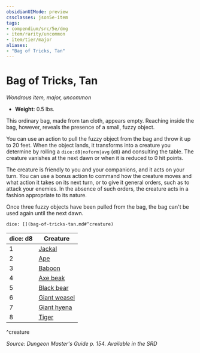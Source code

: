 ```yaml
---
obsidianUIMode: preview
cssclasses: json5e-item
tags:
- compendium/src/5e/dmg
- item/rarity/uncommon
- item/tier/major
aliases: 
- "Bag of Tricks, Tan"
---
```

# Bag of Tricks, Tan
*Wondrous item, major, uncommon*  

- **Weight**: 0.5 lbs.

This ordinary bag, made from tan cloth, appears empty. Reaching inside the bag, however, reveals the presence of a small, fuzzy object.

You can use an action to pull the fuzzy object from the bag and throw it up to 20 feet. When the object lands, it transforms into a creature you determine by rolling a `dice:d8|noform|avg` (`d8`) and consulting the table. The creature vanishes at the next dawn or when it is reduced to 0 hit points.

The creature is friendly to you and your companions, and it acts on your turn. You can use a bonus action to command how the creature moves and what action it takes on its next turn, or to give it general orders, such as to attack your enemies. In the absence of such orders, the creature acts in a fashion appropriate to its nature.

Once three fuzzy objects have been pulled from the bag, the bag can't be used again until the next dawn.

`dice: [](bag-of-tricks-tan.md#^creature)`

| dice: d8 | Creature |
|----------|----------|
| 1 | [Jackal](2-Mechanics/CLI/bestiary/beast/jackal.md) |
| 2 | [Ape](2-Mechanics/CLI/bestiary/beast/ape.md) |
| 3 | [Baboon](2-Mechanics/CLI/bestiary/beast/baboon.md) |
| 4 | [Axe beak](2-Mechanics/CLI/bestiary/beast/axe-beak.md) |
| 5 | [Black bear](2-Mechanics/CLI/bestiary/beast/black-bear.md) |
| 6 | [Giant weasel](2-Mechanics/CLI/bestiary/beast/giant-weasel.md) |
| 7 | [Giant hyena](2-Mechanics/CLI/bestiary/beast/giant-hyena.md) |
| 8 | [Tiger](2-Mechanics/CLI/bestiary/beast/tiger.md) |
^creature

*Source: Dungeon Master's Guide p. 154. Available in the <span title='Systems Reference Document (5.1)'>SRD</span>*